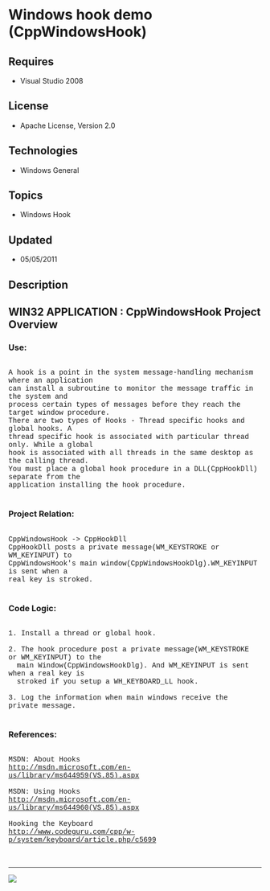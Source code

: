 # Windows hook demo (CppWindowsHook)
## Requires
- Visual Studio 2008
## License
- Apache License, Version 2.0
## Technologies
- Windows General
## Topics
- Windows Hook
## Updated
- 05/05/2011
## Description

<p style="font-family:Courier New"></p>
<h2>WIN32 APPLICATION : CppWindowsHook Project Overview</h2>
<p style="font-family:Courier New"></p>
<h3>Use:</h3>
<p style="font-family:Courier New"><br>
A hook is a point in the system message-handling mechanism where an application <br>
can install a subroutine to monitor the message traffic in the system and <br>
process certain types of messages before they reach the target window procedure.<br>
There are two types of Hooks - Thread specific hooks and global hooks. A <br>
thread specific hook is associated with particular thread only. While a global <br>
hook is associated with all threads in the same desktop as the calling thread.<br>
You must place a global hook procedure in a DLL(CppHookDll) separate from the <br>
application installing the hook procedure. <br>
<br>
</p>
<h3>Project Relation:</h3>
<p style="font-family:Courier New"><br>
CppWindowsHook -&gt; CppHookDll<br>
CppHookDll posts a private message(WM_KEYSTROKE or WM_KEYINPUT) to <br>
CppWindowsHook's main window(CppWindowsHookDlg).WM_KEYINPUT is sent when a <br>
real key is stroked.<br>
<br>
</p>
<h3>Code Logic:</h3>
<p style="font-family:Courier New"><br>
1. Install a thread or global hook.<br>
<br>
2. The hook procedure post a private message(WM_KEYSTROKE or WM_KEYINPUT) to the<br>
&nbsp; main Window(CppWindowsHookDlg). And WM_KEYINPUT is sent when a real key is
<br>
&nbsp; stroked if you setup a WH_KEYBOARD_LL hook.<br>
<br>
3. Log the information when main windows receive the private message.<br>
<br>
</p>
<h3>References:</h3>
<p style="font-family:Courier New"><br>
MSDN: About Hooks<br>
<a target="_blank" href="http://msdn.microsoft.com/en-us/library/ms644959(VS.85).aspx">http://msdn.microsoft.com/en-us/library/ms644959(VS.85).aspx</a><br>
<br>
MSDN: Using Hooks <br>
<a target="_blank" href="http://msdn.microsoft.com/en-us/library/ms644960(VS.85).aspx">http://msdn.microsoft.com/en-us/library/ms644960(VS.85).aspx</a><br>
<br>
Hooking the Keyboard <br>
<a target="_blank" href="http://www.codeguru.com/cpp/w-p/system/keyboard/article.php/c5699">http://www.codeguru.com/cpp/w-p/system/keyboard/article.php/c5699</a><br>
<br>
<br>
</p>
<hr>
<div><a href="http://go.microsoft.com/?linkid=9759640" style="margin-top:3px"><img src="-onecodelogo">
</a></div>
